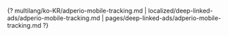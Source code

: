 {? multilang/ko-KR/adperio-mobile-tracking.md | localized/deep-linked-ads/adperio-mobile-tracking.md | pages/deep-linked-ads/adperio-mobile-tracking.md ?}
